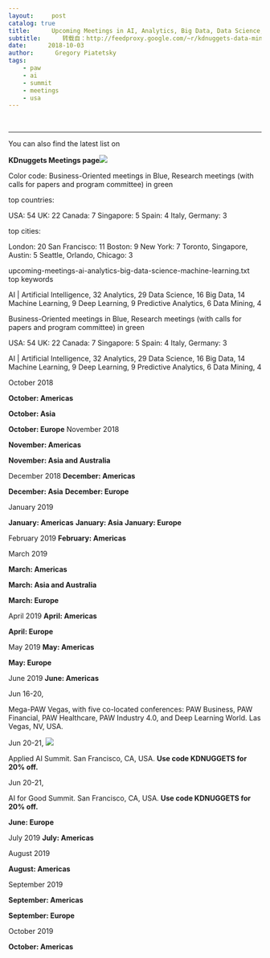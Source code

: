 ```yaml
---
layout:     post
catalog: true
title:      Upcoming Meetings in AI, Analytics, Big Data, Data Science, Deep Learning, Machine Learning： October and Beyond
subtitle:      转载自：http://feedproxy.google.com/~r/kdnuggets-data-mining-analytics/~3/_y7hUVvIKG8/upcoming-meetings-ai-analytics-big-data-science-machine-learning.html
date:      2018-10-03
author:      Gregory Piatetsky
tags:
    - paw
    - ai
    - summit
    - meetings
    - usa
---
```



  
 





---

You can also find the latest list on 

**KDnuggets Meetings page**![](http://feedproxy.google.com/images/meetings-2018-jan-word-cloud-640.jpg)



Color code: Business-Oriented meetings in Blue, Research meetings (with calls for papers and program committee) in green

top countries:

 USA: 54
 UK: 22
 Canada: 7
 Singapore: 5
 Spain: 4
 Italy, Germany: 3

top cities:

 London: 20
 San Francisco: 11
 Boston: 9
 New York: 7
 Toronto, Singapore, Austin: 5
 Seattle, Orlando, Chicago: 3

upcoming-meetings-ai-analytics-big-data-science-machine-learning.txt
top keywords

 AI | Artificial Intelligence, 32
 Analytics, 29
 Data Science, 16
 Big Data, 14
 Machine Learning, 9
 Deep Learning, 9
 Predictive Analytics, 6
 Data Mining, 4

Business-Oriented meetings in Blue, Research meetings (with calls for papers and program committee) in green


 USA: 54
 UK: 22
 Canada: 7
 Singapore: 5
 Spain: 4
 Italy, Germany: 3

 AI | Artificial Intelligence, 32
 Analytics, 29
 Data Science, 16
 Big Data, 14
 Machine Learning, 9
 Deep Learning, 9
 Predictive Analytics, 6
 Data Mining, 4

October 2018


**October: Americas**


**October: Asia**


**October: Europe**
November 2018


**November: Americas**


**November: Asia and Australia**

December 2018
**December: Americas**


**December: Asia**
**December: Europe**


January 2019


**January: Americas**
**January: Asia**
**January: Europe**


February 2019
**February: Americas**


March 2019


**March: Americas**


**March: Asia and Australia**


**March: Europe**


April 2019
**April: Americas**


**April: Europe**


May 2019
**May: Americas**


**May: Europe**


June 2019
**June: Americas**

Jun 16-20,

Mega-PAW Vegas, with five co-located conferences: PAW Business, PAW Financial, PAW Healthcare, PAW Industry 4.0, and Deep Learning World. Las Vegas, NV, USA.

Jun 20-21,
![](http://feedproxy.google.com/images/re-work-logo.jpg)

Applied AI Summit. San Francisco, CA, USA.
**Use code KDNUGGETS for 20% off.**

Jun 20-21,

AI for Good Summit. San Francisco, CA, USA.
**Use code KDNUGGETS for 20% off.**

**June: Europe**


July 2019
**July: Americas**


August 2019


**August: Americas**


September 2019


**September: Americas**


**September: Europe**


October 2019


**October: Americas** 






